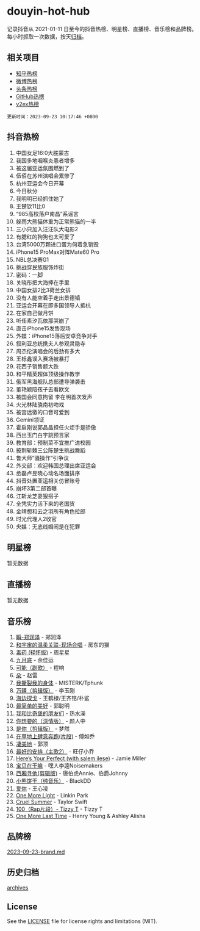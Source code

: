 # douyin-hot-hub

记录抖音从 2021-01-11 日至今的抖音热榜、明星榜、直播榜、音乐榜和品牌榜。每小时抓取一次数据，按天[归档](archives)。

## 相关项目

- [知乎热榜](https://github.com/lonnyzhang423/zhihu-hot-hub)
- [微博热榜](https://github.com/lonnyzhang423/weibo-hot-hub)
- [头条热榜](https://github.com/lonnyzhang423/toutiao-hot-hub)
- [GitHub热榜](https://github.com/lonnyzhang423/github-hot-hub)
- [v2ex热榜](https://github.com/lonnyzhang423/v2ex-hot-hub)


`更新时间：2023-09-23 10:17:46 +0800`

## 抖音热榜

1. 中国女足16:0大胜蒙古
1. 我国多地咽喉炎患者增多
1. 被这届亚运氛围燃到了
1. 伍佰在苏州演唱会累惨了
1. 杭州亚运会今日开幕
1. 今日秋分
1. 我明明已经抓住她了
1. 王楚钦11比0
1. “985高校落户南昌”系谣言
1. 躲雨大熊猫体重为正常熊猫的一半
1. 三小只加入汪汪队大电影2
1. 有腮红的狗狗也太可爱了
1. 台湾5000万颗进口蛋为何着急销毁
1. iPhone15 ProMax对阵Mate60 Pro
1. NBL总决赛G1
1. 挑战穿民族服饰炸街
1. 密码：一脚
1. 关晓彤把大海捧在手里
1. 中国女排2比3荷兰女排
1. 没有人能空着手走出景德镇
1. 亚运会开幕在即多国领导人抵杭
1. 在家自己做月饼
1. 听任素汐瓦依那哭崩了
1. 直击iPhone15发售现场
1. 外媒：iPhone15落后安卓竞争对手
1. 叙利亚总统携夫人参观灵隐寺
1. 周杰伦演唱会的后劲有多大
1. 王栎鑫误入赛场被暴打
1. 花西子销售额大跌
1. 和平精英超体顶级操作教学
1. 俄军黑海舰队总部遭导弹袭击
1. 董艳颖陪孩子去看欧文
1. 被国会同意拘留 李在明首次发声
1. 火光林陆骁南初吻戏
1. 被宫远徵的口音可爱到
1. Gemini领证
1. 霍启刚说郭晶晶担任火炬手是骄傲
1. 西出玉门白宇跳预言家
1. 教育部：预制菜不宜推广进校园
1. 披荆斩棘三公陈楚生挑战舞蹈
1. 鲁大师”骚操作“引争议
1. 外交部：欢迎韩国总理出席亚运会
1. 丞磊卢昱晓心动名场面排序
1. 抖音处置亚运相关仿冒账号
1. 崩坏3第二部首曝
1. 江斩龙芝耍狠搭子
1. 全凭实力活下来的老国货
1. 金靖想和云之羽所有角色拉郎
1. 时光代理人2收官
1. 央媒：无底线婚闹是在犯罪

## 明星榜

暂无数据

## 直播榜

暂无数据

## 音乐榜

1. [瞬-郑润泽](https://sf3-cdn-tos.douyinstatic.com/obj/tos-cn-ve-2774/oYXHIohzvbNAzBhHgyksWpRM4bfkDsBdBDAynw) - 郑润泽
1. [和宇宙的温柔关联-现场合唱](https://sf3-cdn-tos.douyinstatic.com/obj/tos-cn-ve-2774/o0hONGDYQBgk0e5bqDeQOonVmncA6tC2nBwZLT) - 房东的猫
1. [毒药 (释怀版)](https://sf6-cdn-tos.douyinstatic.com/obj/tos-cn-ve-2774/oYILMEAzspdZBIzy4frJNB8ZHPHWAhiwowd4Ad) - 周星星
1. [九月底](https://sf3-cdn-tos.douyinstatic.com/obj/tos-cn-ve-2774/oMfewG4PDTFhF8iz3OGQ7ABH5i6fCgnMaoCbzZ) - 余佳运
1. [可能（副歌）](https://sf6-cdn-tos.douyinstatic.com/obj/tos-cn-ve-2774/cde1731888894259b333569393c2fb51) - 程响
1. [朵](https://sf6-cdn-tos.douyinstatic.com/obj/tos-cn-ve-2774/932f5bdfcd7c47b880525e92ab8a4999) - 赵雷
1. [我撕裂我的身体](https://sf6-cdn-tos.douyinstatic.com/obj/tos-cn-ve-2774/o0cWZzf7vIzpjLQBHPXwtFhMxYUvsP8AoC8EgA) - MISTERK/Tphunk
1. [万疆（剪辑版）](https://sf3-cdn-tos.douyinstatic.com/obj/tos-cn-ve-2774/ooG7oVgFlDTelKCjCsTTobQvbdtj1BBQXnfZd8) - 李玉刚
1. [海边探戈](https://sf3-cdn-tos.douyinstatic.com/obj/tos-cn-ve-2774/os9gE0VQCGqt6VQkZDyBBYvfSDY0QFe3vVmubn) - 王鹤棣/王齐铭/朴鲨
1. [最简单的美好](https://sf3-cdn-tos.douyinstatic.com/obj/tos-cn-ve-2774/a3623594908d4f208709c19c9584f981) - 郭聪明
1. [我和比奇堡的朋友们](https://sf3-cdn-tos.douyinstatic.com/obj/tos-cn-ve-2774/f0505db981ea4a6d91453a15924a82aa) - 热水澡
1. [你想要的（深情版）](https://sf6-cdn-tos.douyinstatic.com/obj/tos-cn-ve-2774/oIMnk8GFpoYUtBP39qsBLeMCDPQxxYcI4gbeZS) - 颜人中
1. [是你（剪辑版）](https://sf6-cdn-tos.douyinstatic.com/obj/tos-cn-ve-2774/46019dae783c4c969944217fe1cfafc4) - 梦然
1. [在草地上肆意奔跑(片段)](https://sf3-cdn-tos.douyinstatic.com/obj/tos-cn-ve-2774/8831d494742f45dabdfa8adb8b817259) - 傅如乔
1. [凄美地](https://sf3-cdn-tos.douyinstatic.com/obj/tos-cn-ve-2774/oshF4RgFMhmTSa4jCaHNUXI0NetFtBBQBzBZdf) - 郭顶
1. [最好的安排（主歌2）](https://sf3-cdn-tos.douyinstatic.com/obj/tos-cn-ve-2774/oMMZX1DuHpMwgoDztBmZswgQnbCeeANZxBHkFY) - 旺仔小乔
1. [Here’s Your Perfect (with salem ilese)](https://sf3-cdn-tos.douyinstatic.com/obj/tos-cn-ve-2774/076b1576c6c546598f803fe53da388a7) - Jamie Miller
1. [宝贝在干嘛](https://sf3-cdn-tos.douyinstatic.com/obj/tos-cn-ve-2774/okW4hBCfJI5B2ZEgTCtikhMW7IafzNrBQIYkpJ) - 嘿人李逵Noisemakers
1. [西厢寻他(剪辑版)](https://sf6-cdn-tos.douyinstatic.com/obj/tos-cn-ve-2774/oUsAVfAQKlRNxEv5qxvIB8o5qmIWUcXbzJKJhw) - 唐伯虎Annie、伯爵Johnny
1. [小熊饼干（纯音乐）](https://sf3-cdn-tos.douyinstatic.com/obj/tos-cn-ve-2774/c25d7893334c4ded99a2ae09f9e2a7d6) - BlackDD
1. [爱你](https://sf3-cdn-tos.douyinstatic.com/obj/tos-cn-ve-2774/738d8b240f1e4519b44cf31c84e02e24) - 王心凌
1. [One More Light](https://sf6-cdn-tos.douyinstatic.com/obj/tos-cn-ve-2774/okIBCInhecoGOE5h6ZvqCBYtfXCIMQEbgkRKgD) - Linkin Park
1. [Cruel Summer](https://sf6-cdn-tos.douyinstatic.com/obj/tos-cn-ve-2774/b35ad770e6d4495abefaa493fa46b555) - Taylor Swift
1. [100（Rap片段）- Tizzy T](https://sf6-cdn-tos.douyinstatic.com/obj/tos-cn-ve-2774/f3d21de5ab834c0f9bb7443c06f73d04) - Tizzy T
1. [One More Last Time](https://sf3-cdn-tos.douyinstatic.com/obj/tos-cn-ve-2774/oAzTlo0LUAdCAIhjktsKWcLAEUKmZwGcOoB1fy) - Henry Young & Ashley Alisha

## 品牌榜

[2023-09-23-brand.md](archives/2023-09-23-brand.md)

## 历史归档

[archives](archives)

## License

See the [LICENSE](LICENSE) file for license rights and limitations (MIT).
